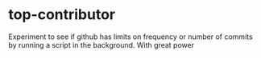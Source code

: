 # top-contributor

Experiment to see if github has limits on frequency or number of commits by running a script in the background. With great power
